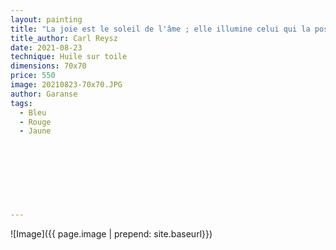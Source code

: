 ```yaml
---
layout: painting
title: "La joie est le soleil de l'âme ; elle illumine celui qui la possède et réchauffe tous ceux qui en reçoivent les rayons."                     
title_author: Carl Reysz                                           
date: 2021-08-23
technique: Huile sur toile 
dimensions: 70x70
price: 550
image: 20210823-70x70.JPG
author: Garanse
tags:
  - Bleu
  - Rouge
  - Jaune
  
  
  
  
  
  
  
  
---
```

![Image]({{ page.image | prepend: site.baseurl}})

